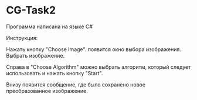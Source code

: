 # CG-Task2

Программа написана на языке C#

Инструкция:

Нажать кнопку "Choose Image". появится окно выбора изображения. Выбрать изображение. 

Справа в "Choose Algorithm" можно выбрать алгоритм, который следует использовать и нажать кнопку "Start".

Внизу появится сообщение, где было сохранено новое преобразованное изображение.
